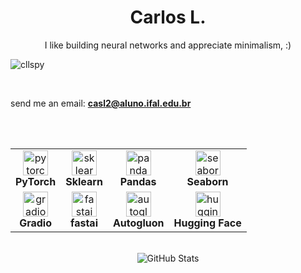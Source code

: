 <div align="center">
  <h1> Carlos L. </h1>
  <p>I like building neural networks and appreciate minimalism, :)</p>
</div>


<p align="left"> <img src="https://komarev.com/ghpvc/?username=cllspy&label=Profile%20views&color=0e75b6&style=flat" alt="cllspy" /> </p>

<br>

send me an email: **casl2@aluno.ifal.edu.br**

<br>
<br>

<div align="center">
<table>
  <tr>
    <td align="center"><a href="https://pytorch.org/" target="_blank" rel="noreferrer"><img src="https://www.linuxfoundation.org/hs-fs/hubfs/PyTorchLogo_Icon_fullColor_RGB.png?width=259&height=288&name=PyTorchLogo_Icon_fullColor_RGB.png" alt="pytorch" width="40" height="40"/></a><br><b>PyTorch</b></td>
    <td align="center"><a href="https://scikit-learn.org/" target="_blank" rel="noreferrer"><img src="https://upload.wikimedia.org/wikipedia/commons/thumb/0/05/Scikit_learn_logo_small.svg/1200px-Scikit_learn_logo_small.svg.png" alt="sklearn" width="40" height="40"/></a><br><b>Sklearn</b></td>
    <td align="center"><a href="https://pandas.pydata.org/" target="_blank" rel="noreferrer"><img src="https://www.svgrepo.com/show/306534/pandas.svg" alt="pandas" width="40" height="40"/></a><br><b>Pandas</b></td>
    <td align="center"><a href="https://seaborn.pydata.org/" target="_blank" rel="noreferrer"><img src="https://seeklogo.com/images/S/seaborn-logo-244EB2DEC5-seeklogo.com.png" alt="seaborn" width="40" height="40"/></a><br><b>Seaborn</b></td>
  </tr>
  <tr>
    <td align="center"><a href="https://www.gradio.app/" target="_blank" rel="noreferrer"><img src="https://seeklogo.com/images/G/gradio-icon-logo-908AE1836C-seeklogo.com.png" alt="gradio" width="40" height="40"/></a><br><b>Gradio</b></td>
    <td align="center"><a href="https://fastai.org/" target="_blank" rel="noreferrer"><img src="https://miro.medium.com/v2/resize:fit:1400/0*mTbJ8ZfyeJlzAjmr.png" alt="fastai" width="40" height="40"/></a><br><b>fastai</b></td>
    <td align="center"><a href="https://auto.gluon.ai/stable/index.html" target="_blank" rel="noreferrer"><img src="https://pbs.twimg.com/profile_images/1373809646046040067/wTG6A_Ct_400x400.png" alt="autogluon" width="40" height="40"/></a><br><b>Autogluon</b></td>
    <td align="center"><a href="https://huggingface.co/" target="_blank" rel="noreferrer"><img src="https://huggingface.co/front/assets/huggingface_logo.svg" alt="huggingface" width="40" height="40"/></a><br><b>Hugging Face</b></td>
  </tr>
</table>
</div>

<br>
<div align="center">
  <img src="https://github-readme-stats.vercel.app/api?username=cllspy&show_icons=true&locale=en" alt="GitHub Stats" />
  <br>
  <img src="https://img.shields.io/github
</div>
